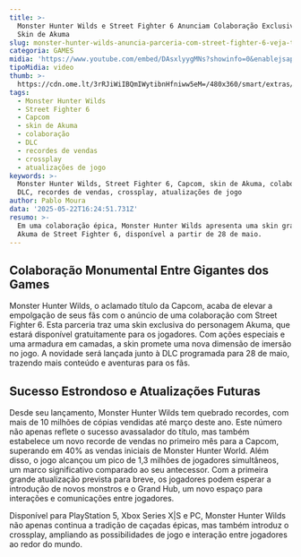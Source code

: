 ```yaml
---
title: >-
  Monster Hunter Wilds e Street Fighter 6 Anunciam Colaboração Exclusiva com
  Skin de Akuma
slug: monster-hunter-wilds-anuncia-parceria-com-street-fighter-6-veja-trailer
categoria: GAMES
midia: 'https://www.youtube.com/embed/DAsxlyygMNs?showinfo=0&enablejsapi=1'
tipoMidia: video
thumb: >-
  https://cdn.ome.lt/3rRJiWiIBQmIWytibnHfniww5eM=/480x360/smart/extras/conteudos/omelete_THUMB_-_2025-05-22T130814.583.png
tags:
  - Monster Hunter Wilds
  - Street Fighter 6
  - Capcom
  - skin de Akuma
  - colaboração
  - DLC
  - recordes de vendas
  - crossplay
  - atualizações de jogo
keywords: >-
  Monster Hunter Wilds, Street Fighter 6, Capcom, skin de Akuma, colaboração,
  DLC, recordes de vendas, crossplay, atualizações de jogo
author: Pablo Moura
data: '2025-05-22T16:24:51.731Z'
resumo: >-
  Em uma colaboração épica, Monster Hunter Wilds apresenta uma skin gratuita de
  Akuma de Street Fighter 6, disponível a partir de 28 de maio.
---
```


## Colaboração Monumental Entre Gigantes dos Games

Monster Hunter Wilds, o aclamado título da Capcom, acaba de elevar a empolgação de seus fãs com o anúncio de uma colaboração com Street Fighter 6. Esta parceria traz uma skin exclusiva do personagem Akuma, que estará disponível gratuitamente para os jogadores. Com ações especiais e uma armadura em camadas, a skin promete uma nova dimensão de imersão no jogo. A novidade será lançada junto à DLC programada para 28 de maio, trazendo mais conteúdo e aventuras para os fãs.

## Sucesso Estrondoso e Atualizações Futuras

Desde seu lançamento, Monster Hunter Wilds tem quebrado recordes, com mais de 10 milhões de cópias vendidas até março deste ano. Este número não apenas reflete o sucesso avassalador do título, mas também estabelece um novo recorde de vendas no primeiro mês para a Capcom, superando em 40% as vendas iniciais de Monster Hunter World. Além disso, o jogo alcançou um pico de 1,3 milhões de jogadores simultâneos, um marco significativo comparado ao seu antecessor. Com a primeira grande atualização prevista para breve, os jogadores podem esperar a introdução de novos monstros e o Grand Hub, um novo espaço para interações e comunicações entre jogadores.

Disponível para PlayStation 5, Xbox Series X|S e PC, Monster Hunter Wilds não apenas continua a tradição de caçadas épicas, mas também introduz o crossplay, ampliando as possibilidades de jogo e interação entre jogadores ao redor do mundo.
